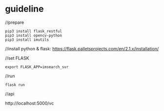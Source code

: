 # guideline

//prepare
```
pip3 install flask_restful
pip3 install opencv-python
pip3 install imutils
```
//install python & flask: https://flask.palletsprojects.com/en/2.1.x/installation/

//set FLASK
```
export FLASK_APP=imsearch_svr
```
//run
```
flask run
```
//api

http://localhost:5000/vc
